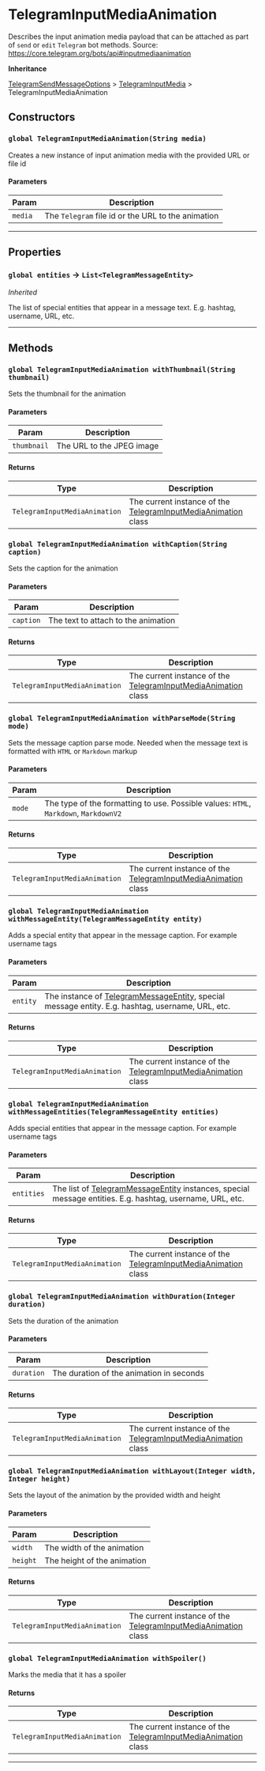 # TelegramInputMediaAnimation

Describes the input animation media payload that can be attached as part of `send` or `edit` `Telegram` bot methods.
Source: https://core.telegram.org/bots/api#inputmediaanimation

**Inheritance**

[TelegramSendMessageOptions](/types/Classes/TelegramSendMessageOptions.md)
&gt;
[TelegramInputMedia](/types/Classes/TelegramInputMedia.md)
&gt;
TelegramInputMediaAnimation

## Constructors

### `global TelegramInputMediaAnimation(String media)`

Creates a new instance of input animation media with the provided URL or file id

#### Parameters

| Param   | Description                                        |
| ------- | -------------------------------------------------- |
| `media` | The `Telegram` file id or the URL to the animation |

---

## Properties

### `global entities` → `List<TelegramMessageEntity>`

_Inherited_

The list of special entities that appear in a message text. E.g. hashtag, username, URL, etc.

---

## Methods

### `global TelegramInputMediaAnimation withThumbnail(String thumbnail)`

Sets the thumbnail for the animation

#### Parameters

| Param       | Description               |
| ----------- | ------------------------- |
| `thumbnail` | The URL to the JPEG image |

#### Returns

| Type                          | Description                                                                                                    |
| ----------------------------- | -------------------------------------------------------------------------------------------------------------- |
| `TelegramInputMediaAnimation` | The current instance of the [TelegramInputMediaAnimation](/types/Classes/TelegramInputMediaAnimation.md) class |

### `global TelegramInputMediaAnimation withCaption(String caption)`

Sets the caption for the animation

#### Parameters

| Param     | Description                         |
| --------- | ----------------------------------- |
| `caption` | The text to attach to the animation |

#### Returns

| Type                          | Description                                                                                                    |
| ----------------------------- | -------------------------------------------------------------------------------------------------------------- |
| `TelegramInputMediaAnimation` | The current instance of the [TelegramInputMediaAnimation](/types/Classes/TelegramInputMediaAnimation.md) class |

### `global TelegramInputMediaAnimation withParseMode(String mode)`

Sets the message caption parse mode. Needed when the message text is formatted with `HTML` or `Markdown` markup

#### Parameters

| Param  | Description                                                                          |
| ------ | ------------------------------------------------------------------------------------ |
| `mode` | The type of the formatting to use. Possible values: `HTML`, `Markdown`, `MarkdownV2` |

#### Returns

| Type                          | Description                                                                                                    |
| ----------------------------- | -------------------------------------------------------------------------------------------------------------- |
| `TelegramInputMediaAnimation` | The current instance of the [TelegramInputMediaAnimation](/types/Classes/TelegramInputMediaAnimation.md) class |

### `global TelegramInputMediaAnimation withMessageEntity(TelegramMessageEntity entity)`

Adds a special entity that appear in the message caption. For example username tags

#### Parameters

| Param    | Description                                                                                                                                 |
| -------- | ------------------------------------------------------------------------------------------------------------------------------------------- |
| `entity` | The instance of [TelegramMessageEntity](/types/Classes/TelegramMessageEntity.md), special message entity. E.g. hashtag, username, URL, etc. |

#### Returns

| Type                          | Description                                                                                                    |
| ----------------------------- | -------------------------------------------------------------------------------------------------------------- |
| `TelegramInputMediaAnimation` | The current instance of the [TelegramInputMediaAnimation](/types/Classes/TelegramInputMediaAnimation.md) class |

### `global TelegramInputMediaAnimation withMessageEntities(TelegramMessageEntity entities)`

Adds special entities that appear in the message caption. For example username tags

#### Parameters

| Param      | Description                                                                                                                                         |
| ---------- | --------------------------------------------------------------------------------------------------------------------------------------------------- |
| `entities` | The list of [TelegramMessageEntity](/types/Classes/TelegramMessageEntity.md) instances, special message entities. E.g. hashtag, username, URL, etc. |

#### Returns

| Type                          | Description                                                                                                    |
| ----------------------------- | -------------------------------------------------------------------------------------------------------------- |
| `TelegramInputMediaAnimation` | The current instance of the [TelegramInputMediaAnimation](/types/Classes/TelegramInputMediaAnimation.md) class |

### `global TelegramInputMediaAnimation withDuration(Integer duration)`

Sets the duration of the animation

#### Parameters

| Param      | Description                              |
| ---------- | ---------------------------------------- |
| `duration` | The duration of the animation in seconds |

#### Returns

| Type                          | Description                                                                                                    |
| ----------------------------- | -------------------------------------------------------------------------------------------------------------- |
| `TelegramInputMediaAnimation` | The current instance of the [TelegramInputMediaAnimation](/types/Classes/TelegramInputMediaAnimation.md) class |

### `global TelegramInputMediaAnimation withLayout(Integer width, Integer height)`

Sets the layout of the animation by the provided width and height

#### Parameters

| Param    | Description                 |
| -------- | --------------------------- |
| `width`  | The width of the animation  |
| `height` | The height of the animation |

#### Returns

| Type                          | Description                                                                                                    |
| ----------------------------- | -------------------------------------------------------------------------------------------------------------- |
| `TelegramInputMediaAnimation` | The current instance of the [TelegramInputMediaAnimation](/types/Classes/TelegramInputMediaAnimation.md) class |

### `global TelegramInputMediaAnimation withSpoiler()`

Marks the media that it has a spoiler

#### Returns

| Type                          | Description                                                                                                    |
| ----------------------------- | -------------------------------------------------------------------------------------------------------------- |
| `TelegramInputMediaAnimation` | The current instance of the [TelegramInputMediaAnimation](/types/Classes/TelegramInputMediaAnimation.md) class |

---
